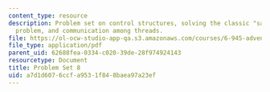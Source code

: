 ```yaml
---
content_type: resource
description: Problem set on control structures, solving the classic "same fringe"
  problem, and communication among threads.
file: https://ol-ocw-studio-app-qa.s3.amazonaws.com/courses/6-945-adventures-in-advanced-symbolic-programming-spring-2009/a7d1d6076ccfa9531f848baea97a23ef_MIT6_945s09_assn08.pdf
file_type: application/pdf
parent_uid: 62688fea-0334-c020-39de-28f974924143
resourcetype: Document
title: Problem Set 8
uid: a7d1d607-6ccf-a953-1f84-8baea97a23ef
---
```

